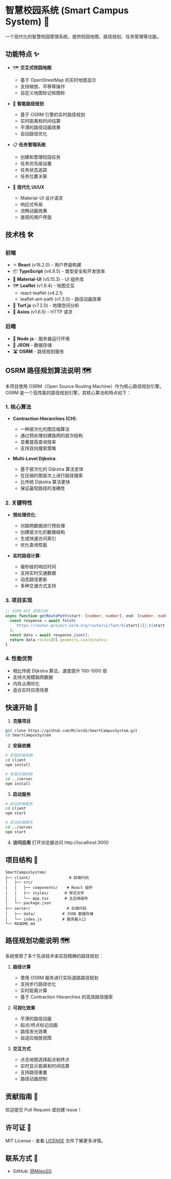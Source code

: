 # 智慧校园系统 (Smart Campus System) 🏫

一个现代化的智慧校园管理系统，提供校园地图、路径规划、任务管理等功能。

## 功能特点 ✨

- 🗺️ **交互式校园地图**
  - 基于 OpenStreetMap 的实时地图显示
  - 支持缩放、平移等操作
  - 自定义地图标记和图标

- 🚗 **智能路径规划**
  - 基于 OSRM 引擎的实时路径规划
  - 实时距离和时间估算
  - 平滑的路径动画效果
  - 自动路径优化

- 📋 **任务管理系统**
  - 创建和管理校园任务
  - 任务优先级设置
  - 任务状态追踪
  - 任务位置关联

- 💫 **现代化 UI/UX**
  - Material-UI 设计语言
  - 响应式布局
  - 流畅动画效果
  - 直观的用户界面

## 技术栈 🛠️

### 前端
- ⚛️ **React** (v18.2.0) - 用户界面构建
- 📦 **TypeScript** (v4.9.5) - 类型安全和开发效率
- 🎨 **Material-UI** (v5.15.3) - UI 组件库
- 🗺️ **Leaflet** (v1.9.4) - 地图交互
  - react-leaflet (v4.2.1)
  - leaflet-ant-path (v1.3.0) - 路径动画效果
- 📐 **Turf.js** (v7.2.0) - 地理空间分析
- 🔄 **Axios** (v1.6.5) - HTTP 请求

### 后端
- 🚀 **Node.js** - 服务器运行环境
- 📁 **JSON** - 数据存储
- 🛣️ **OSRM** - 路径规划服务

## OSRM 路径规划算法说明 🗺️

本项目使用 OSRM（Open Source Routing Machine）作为核心路径规划引擎。OSRM 是一个高性能的路径规划引擎，其核心算法和特点如下：

### 1. 核心算法
- **Contraction Hierarchies (CH)**: 
  - 一种层次化的图压缩算法
  - 通过预处理创建路网的层次结构
  - 显著提高查询效率
  - 支持双向搜索策略

- **Multi-Level Dijkstra**:
  - 基于层次化的 Dijkstra 算法变体
  - 在压缩的图层次上进行路径搜索
  - 比传统 Dijkstra 算法更快
  - 保证最短路径的准确性

### 2. 关键特性
- **预处理优化**:
  - 对路网数据进行预处理
  - 创建层次化的数据结构
  - 生成快速访问索引
  - 优化查询性能

- **实时路径计算**:
  - 毫秒级的响应时间
  - 支持实时交通数据
  - 动态路径更新
  - 多种交通方式支持

### 3. 项目实现
```typescript
// OSRM API 调用示例
async function getRoutePath(start: [number, number], end: [number, number]) {
  const response = await fetch(
    `https://router.project-osrm.org/route/v1/foot/${start[1]},${start[0]};${end[1]},${end[0]}?overview=full&geometries=geojson`
  );
  const data = await response.json();
  return data.routes[0].geometry.coordinates;
}
```

### 4. 性能优势
- 相比传统 Dijkstra 算法，速度提升 100-1000 倍
- 支持大规模路网数据
- 内存占用优化
- 适合实时应用场景

## 快速开始 🚀

1. **克隆项目**
```bash
git clone https://github.com/MilesSG/SmartCampusSystem.git
cd SmartCampusSystem
```

2. **安装依赖**
```bash
# 安装前端依赖
cd client
npm install

# 安装后端依赖
cd ../server
npm install
```

3. **启动服务**
```bash
# 启动前端服务
cd client
npm start

# 启动后端服务
cd ../server
npm start
```

4. **访问应用**
打开浏览器访问 http://localhost:3000

## 项目结构 📁

```
SmartCampusSystem/
├── client/                 # 前端代码
│   ├── src/
│   │   ├── components/    # React 组件
│   │   ├── styles/       # 样式文件
│   │   └── App.tsx       # 主应用组件
│   └── package.json
├── server/                # 后端代码
│   ├── data/            # JSON 数据存储
│   └── index.js         # 服务器入口
└── README.md
```

## 路径规划功能说明 🗺️

系统使用了多个先进技术来实现精确的路径规划：

1. **路径计算**
   - 使用 OSRM 服务进行实际道路路径规划
   - 支持步行路径优化
   - 实时距离计算
   - 基于 Contraction Hierarchies 的高效路径搜索

2. **可视化效果**
   - 平滑的路径动画
   - 起点/终点标记动画
   - 路径发光效果
   - 自适应缩放视图

3. **交互方式**
   - 点击地图选择起点和终点
   - 实时显示距离和时间估算
   - 支持路径重置
   - 路径动画控制

## 贡献指南 🤝

欢迎提交 Pull Request 或创建 Issue！

## 许可证 📄

MIT License - 查看 [LICENSE](LICENSE) 文件了解更多详情。

## 联系方式 📧

- GitHub: [@MilesSG](https://github.com/MilesSG) 